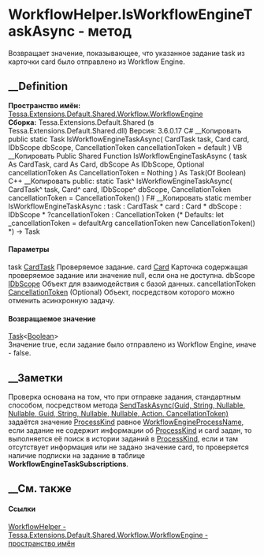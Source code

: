 # WorkflowHelper.IsWorkflowEngineTaskAsync - метод
Возвращает значение, показывающее, что указанное задание task из карточки card
было отправлено из Workflow Engine.
## __Definition
 **Пространство имён:**
[Tessa.Extensions.Default.Shared.Workflow.WorkflowEngine](N_Tessa_Extensions_Default_Shared_Workflow_WorkflowEngine.htm)  
 **Сборка:** Tessa.Extensions.Default.Shared (в
Tessa.Extensions.Default.Shared.dll) Версия: 3.6.0.17
C# __Копировать
     public static Task<bool> IsWorkflowEngineTaskAsync(
    	CardTask task,
    	Card card,
    	IDbScope dbScope,
    	CancellationToken cancellationToken = default
    )
VB __Копировать
     Public Shared Function IsWorkflowEngineTaskAsync ( 
    	task As CardTask,
    	card As Card,
    	dbScope As IDbScope,
    	Optional cancellationToken As CancellationToken = Nothing
    ) As Task(Of Boolean)
C++ __Копировать
     public:
    static Task<bool>^ IsWorkflowEngineTaskAsync(
    	CardTask^ task, 
    	Card^ card, 
    	IDbScope^ dbScope, 
    	CancellationToken cancellationToken = CancellationToken()
    )
F# __Копировать
     static member IsWorkflowEngineTaskAsync : 
            task : CardTask * 
            card : Card * 
            dbScope : IDbScope * 
            ?cancellationToken : CancellationToken 
    (* Defaults:
            let _cancellationToken = defaultArg cancellationToken new CancellationToken()
    *)
    -> Task<bool> 
#### Параметры
task [CardTask](T_Tessa_Cards_CardTask.htm)
    Проверяемое задание.
card [Card](T_Tessa_Cards_Card.htm)
    Карточка содержащая проверяемое задание или значение null, если она не доступна.
dbScope [IDbScope](T_Tessa_Platform_Data_IDbScope.htm)
    Объект для взаимодействия с базой данных.
cancellationToken
[CancellationToken](https://learn.microsoft.com/dotnet/api/system.threading.cancellationtoken)
(Optional)
    Объект, посредством которого можно отменить асинхронную задачу.
#### Возвращаемое значение
[Task](https://learn.microsoft.com/dotnet/api/system.threading.tasks.task-1)<[Boolean](https://learn.microsoft.com/dotnet/api/system.boolean)>  
Значение true, если задание было отправлено из Workflow Engine, иначе - false.
##  __Заметки
Проверка основана на том, что при отправке задания, стандартным способом,
посредством метода [SendTaskAsync(Guid, String, Nullable<DateTime>,
Nullable<Int32>, Guid, String, Nullable<Guid>, Nullable<Guid>,
Action<CardTask>,
CancellationToken)](M_Tessa_Workflow_WorkflowEngineContext_SendTaskAsync.htm)
задаётся значение [ProcessKind](P_Tessa_Cards_CardTask_ProcessKind.htm) равное
[WorkflowEngineProcessName](F_Tessa_Workflow_Helpful_WorkflowEngineHelper_WorkflowEngineProcessName.htm),
если задание не содержит информации об
[ProcessKind](P_Tessa_Cards_CardTask_ProcessKind.htm) и card задан, то
выполняется её поиск в истории заданий в
[ProcessKind](P_Tessa_Cards_CardTaskHistoryItem_ProcessKind.htm), если и там
отсутствует информация или не задано значение card, то проверяется наличие
подписки на задание в таблице **WorkflowEngineTaskSubscriptions**.
## __См. также
#### Ссылки
[WorkflowHelper -
](T_Tessa_Extensions_Default_Shared_Workflow_WorkflowEngine_WorkflowHelper.htm)
[Tessa.Extensions.Default.Shared.Workflow.WorkflowEngine - пространство
имён](N_Tessa_Extensions_Default_Shared_Workflow_WorkflowEngine.htm)
